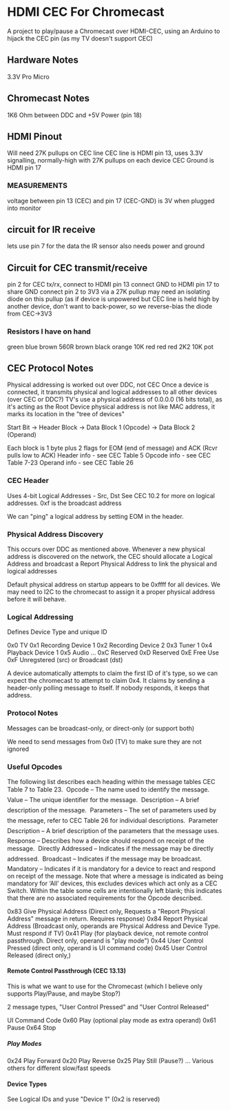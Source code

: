 # HDMI CEC For Chromecast
A project to play/pause a Chromecast over HDMI-CEC, using an Arduino to hijack the CEC pin (as my TV doesn't support CEC)

## Hardware Notes
3.3V Pro Micro

## Chromecast Notes
1K6 Ohm between DDC and +5V Power (pin 18)

## HDMI Pinout
Will need 27K pullups on CEC line 
CEC line is HDMI pin 13, uses 3.3V signalling, normally-high with 27K pullups on each device
CEC Ground is HDMI pin 17



### MEASUREMENTS

voltage between pin 13 (CEC) and pin 17 (CEC-GND) is 3V when plugged into monitor

## circuit for IR receive
lets use pin 7 for the data
the IR sensor also needs power and ground

## Circuit for CEC transmit/receive
pin 2 for CEC tx/rx, connect to HDMI pin 13
connect GND to HDMI pin 17 to share GND
connect pin 2 to 3V3 via a 27K pullup
may need an isolating diode on this pullup (as if device is unpowered but CEC line is held high by another device, don't want to back-power, so we reverse-bias the diode from CEC->3V3

### Resistors I have on hand
green blue brown    560R
brown black orange  10K
red red red         2K2
10K pot


## CEC Protocol Notes
Physical addressing is worked out over DDC, not CEC
Once a device is connected, it transmits physical and logical addresses to all other devices (over CEC or DDC?)
TV's use a physical address of 0.0.0.0 (16 bits total), as it's acting as the Root Device
physical address is not like MAC address, it marks its location in the "tree of devices"


Start Bit -> Header Block -> Data Block 1 (Opcode) -> Data Block 2 (Operand)

Each block is 1 byte plus 2 flags for EOM (end of message) and ACK (Rcvr pulls low to ACK)
Header info - see CEC Table 5
Opcode info - see CEC Table 7-23
Operand info - see CEC Table 26

### CEC Header
Uses 4-bit Logical Addresses - Src, Dst
See CEC 10.2 for more on logical addresses. 0xf is the broadcast address

We can "ping" a logical address by setting EOM in the header.


### Physical Address Discovery
This occurs over DDC as mentioned above. Whenever a new physical address is discovered on the network, the CEC should allocate a Logical Address and broadcast a Report Physical Address to link the physical and logical addresses

Default physical address on startup appears to be 0xffff for all devices. We may need to I2C to the chromecast to assign it a proper physical address before it will behave.

### Logical Addressing
Defines Device Type and unique ID

0x0 TV
0x1 Recording Device 1
0x2 Recording Device 2
0x3 Tuner 1
0x4 Playback Device 1
0x5 Audio
...
0xC Reserved
0xD Reserved
0xE Free Use
0xF Unregstered (src) or Broadcast (dst)

A device automatically attempts to claim the first ID of it's type, so we can expect the chromecast to attempt to claim 0x4. It claims by sending a header-only polling message to itself. If nobody responds, it keeps that address.

### Protocol Notes
Messages can be broadcast-only, or direct-only (or support both)

We need to send messages from 0x0 (TV) to make sure they are not ignored


### Useful Opcodes

The following list describes each heading within the message tables CEC Table 7 to Table 23.
 Opcode – The name used to identify the message.
 Value – The unique identifier for the message.
 Description – A brief description of the message.
 Parameters – The set of parameters used by the message, refer to CEC Table 26 for individual
descriptions.
 Parameter Description – A brief description of the parameters that the message uses.
 Response – Describes how a device should respond on receipt of the message.
 Directly Addressed – Indicates if the message may be directly addressed.
 Broadcast – Indicates if the message may be broadcast.
 Mandatory – Indicates if it is mandatory for a device to react and respond on receipt of the message.
Note that where a message is indicated as being mandatory for ‘All’ devices, this excludes devices which
act only as a CEC Switch.
Within the table some cells are intentionally left blank; this indicates that there are no associated
requirements for the Opcode described.

0x83    Give Physical Address (Direct only, Requests a "Report Physical Address" message in return. Requires response)
0x84    Report Physical Address (Broadcast only, operands are Physical Address and Device Type. Must respond if TV)
0x41    Play (for playback device, not remote control passthrough. Direct only, operand is "play mode")
0x44    User Control Pressed (direct only, operand is UI command code)
0x45    User Control Released (direct only,)

#### Remote Control Passthrough (CEC 13.13)
This is what we want to use for the Chromecast (which I believe only supports Play/Pause, and maybe Stop?)

2 message types, "User Control Pressed" and "User Control Released"

UI Command Code
0x60    Play    (optional play mode as extra operand)
0x61    Pause
0x64    Stop

##### Play Modes
0x24    Play Forward
0x20    Play Reverse
0x25    Play Still  (Pause?)
...
Various others for different slow/fast speeds

#### Device Types
See Logical IDs and yuse "Device 1" (0x2 is reserved) 